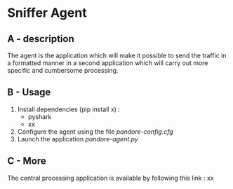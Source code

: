 # Sniffer Agent

## A - description

The agent is the application which will make it possible to send the traffic in a formatted manner in a second application which will carry out more specific and cumbersome processing.

## B - Usage
1) Install dependencies (pip install x) :
   - pyshark
   - xx
2) Configure the agent using the file *pandore-config.cfg* 
3) Launch the application *pandore-agent.py*
## C - More

The central processing application is available by following this link :
xx
